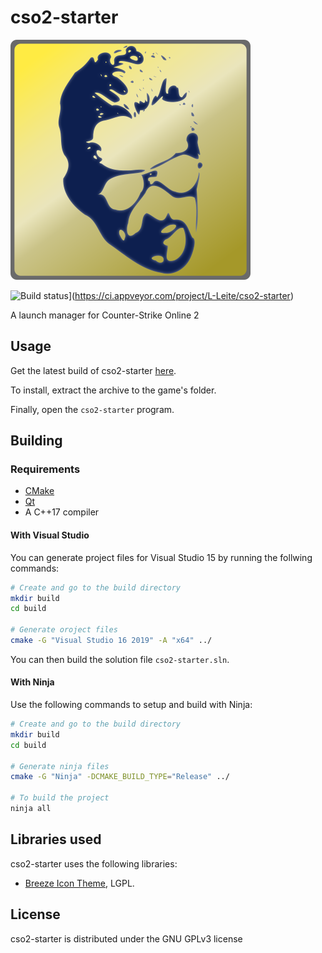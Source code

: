 # cso2-starter

![cso2-stater logo](./resources/starter.svg)

![Build status](https://ci.appveyor.com/api/projects/status/cxkygajj2ahniov7?svg=true)](https://ci.appveyor.com/project/L-Leite/cso2-starter)

A launch manager for Counter-Strike Online 2

## Usage

Get the latest build of cso2-starter [here](https://github.com/L-Leite/cso2-starter/releases/latest).

To install, extract the archive to the game's folder.

Finally, open the `cso2-starter` program.

## Building

### Requirements
- [CMake](https://cmake.org/download/)
- [Qt](https://www.qt.io/download)
- A C++17 compiler

#### With Visual Studio

You can generate project files for Visual Studio 15 by running the follwing commands:

```sh
# Create and go to the build directory
mkdir build
cd build

# Generate oroject files
cmake -G "Visual Studio 16 2019" -A "x64" ../
```

You can then build the solution file `cso2-starter.sln`.

#### With Ninja

Use the following commands to setup and build with Ninja:

```sh
# Create and go to the build directory
mkdir build
cd build

# Generate ninja files
cmake -G "Ninja" -DCMAKE_BUILD_TYPE="Release" ../

# To build the project
ninja all
```

## Libraries used

cso2-starter uses the following libraries:

- [Breeze Icon Theme](https://cgit.kde.org/breeze-icons.git/), LGPL.

## License

cso2-starter is distributed under the GNU GPLv3 license

